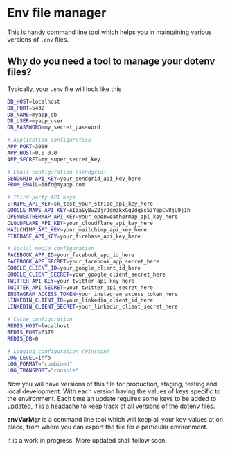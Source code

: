 # Env file manager

This is handy command line tool which helps you in maintaining various versions of `.env` files.

## Why do you need a tool to manage your dotenv files?
Typically, your `.env` file will look like this

```bash
DB_HOST=localhost
DB_PORT=5432
DB_NAME=myapp_db
DB_USER=myapp_user
DB_PASSWORD=my_secret_password

# Application configuration
APP_PORT=3000
APP_HOST=0.0.0.0
APP_SECRET=my_super_secret_key

# Email configuration (sendgrid)
SENDGRID_API_KEY=your_sendgrid_api_key_here
FROM_EMAIL=info@myapp.com

# Third-party API keys
STRIPE_API_KEY=sk_test_your_stripe_api_key_here
GOOGLE_MAPS_API_KEY=AIzaSyBwZ0jrJgm3kxGq2dqSs5zY6pCw8jU9j1h
OPENWEATHERMAP_API_KEY=your_openweathermap_api_key_here
CLOUDFLARE_API_KEY=your_cloudflare_api_key_here
MAILCHIMP_API_KEY=your_mailchimp_api_key_here
FIREBASE_API_KEY=your_firebase_api_key_here

# Social media configuration
FACEBOOK_APP_ID=your_facebook_app_id_here
FACEBOOK_APP_SECRET=your_facebook_app_secret_here
GOOGLE_CLIENT_ID=your_google_client_id_here
GOOGLE_CLIENT_SECRET=your_google_client_secret_here
TWITTER_API_KEY=your_twitter_api_key_here
TWITTER_API_SECRET=your_twitter_api_secret_here
INSTAGRAM_ACCESS_TOKEN=your_instagram_access_token_here
LINKEDIN_CLIENT_ID=your_linkedin_client_id_here
LINKEDIN_CLIENT_SECRET=your_linkedin_client_secret_here

# Cache configuration
REDIS_HOST=localhost
REDIS_PORT=6379
REDIS_DB=0

# Logging configuration (Winston)
LOG_LEVEL=info
LOG_FORMAT="combined"
LOG_TRANSPORT="console"
```
Now you will have versions of this file for production, staging, testing and local development.
With each version having the values of keys specific to the environment.
Each time an update requires some keys to be added to updated, it is a headache to keep track of all versions of the dotenv files.

**envVarMgr** is a command line tool which will keep all your key-values at on place, from where you can export the file for a particular environment.

It is a work in progress.
More updated shall follow soon.
